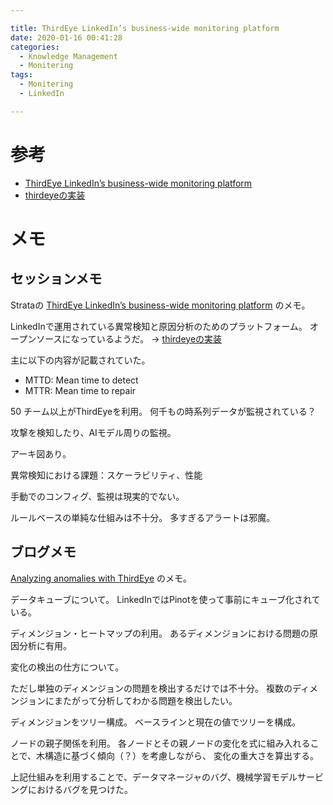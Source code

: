 ```yaml
---

title: ThirdEye LinkedIn’s business-wide monitoring platform
date: 2020-01-16 00:41:28
categories:
  - Knowledge Management
  - Monitering
tags:
  - Monitering
  - LinkedIn

---
```


# 参考

* [ThirdEye LinkedIn’s business-wide monitoring platform]
* [thirdeyeの実装]

[ThirdEye LinkedIn’s business-wide monitoring platform]: https://conferences.oreilly.com/strata/strata-ny-2019/public/schedule/detail/77219
[thirdeyeの実装]: https://github.com/apache/incubator-pinot/tree/master/thirdeye
[Analyzing anomalies with ThirdEye]: https://engineering.linkedin.com/blog/2020/analyzing-anomalies-with-thirdeye

# メモ

## セッションメモ

Strataの [ThirdEye LinkedIn’s business-wide monitoring platform] のメモ。

LinkedInで運用されている異常検知と原因分析のためのプラットフォーム。
オープンソースになっているようだ。 -> [thirdeyeの実装]

主に以下の内容が記載されていた。

* MTTD: Mean time to detect
* MTTR: Mean time to repair

50 チーム以上がThirdEyeを利用。
何千もの時系列データが監視されている？

攻撃を検知したり、AIモデル周りの監視。

アーキ図あり。

異常検知における課題：スケーラビリティ、性能

手動でのコンフィグ、監視は現実的でない。

ルールベースの単純な仕組みは不十分。
多すぎるアラートは邪魔。

## ブログメモ

[Analyzing anomalies with ThirdEye] のメモ。

データキューブについて。
LinkedInではPinotを使って事前にキューブ化されている。

ディメンジョン・ヒートマップの利用。
あるディメンジョンにおける問題の原因分析に有用。

変化の検出の仕方について。

ただし単独のディメンジョンの問題を検出するだけでは不十分。
複数のディメンジョンにまたがって分析してわかる問題を検出したい。

ディメンジョンをツリー構成。
ベースラインと現在の値でツリーを構成。

ノードの親子関係を利用。
各ノードとその親ノードの変化を式に組み入れることで、木構造に基づく傾向（？）を考慮しながら、
変化の重大さを算出する。

上記仕組みを利用することで、データマネージャのバグ、機械学習モデルサービングにおけるバグを見つけた。



<!-- vim: set et tw=0 ts=2 sw=2: -->
